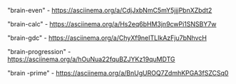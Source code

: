 "brain-even" -          https://asciinema.org/a/CdjJxbNmC5mY5jjjPbnXZbdt2

"brain-calc" -          https://asciinema.org/a/Hs2eq6bHM3jn9cwPi1SNSBY7w 

"brain-gdc" -           https://asciinema.org/a/ChyXf9neITLIkAzFju7bNhvcH 

"brain-progression" -   https://asciinema.org/a/hOuNua22fquBZJYKz19quMDTG 

"brain -prime" -        https://asciinema.org/a/BnUgUROQ7ZdmhKPGA3fSZCSq0 
